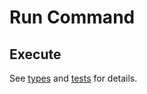 # Run Command 

## Execute

See [types](types/execute.d.ts) and [tests](test/execute.test.js) for details.
